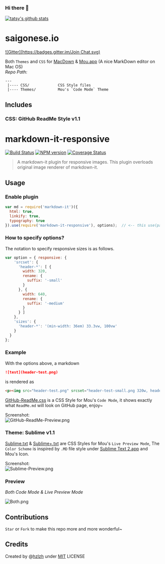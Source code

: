 ### Hi there 👋

[![tatsy's github stats](https://github-readme-stats.vercel.app/api?username=tatsy)](https://github.com/anuraghazra/github-readme-stats)

<!--
**tatsy/tatsy** is a ✨ _special_ ✨ repository because its `README.md` (this file) appears on your GitHub profile.

Here are some ideas to get you started:

- 🔭 I’m currently working on ...
- 🌱 I’m currently learning ...
- 👯 I’m looking to collaborate on ...
- 🤔 I’m looking for help with ...
- 💬 Ask me about ...
- 📫 How to reach me: ...
- 😄 Pronouns: ...
- ⚡ Fun fact: ...
-->

# saigonese.io
[![Gitter](https://badges.gitter.im/Join Chat.svg)](https://gitter.im/hzlzh/Mou-Theme?utm_source=badge&utm_medium=badge&utm_campaign=pr-badge&utm_content=badge)

Both `Themes` and `CSS` for [MacDown](http://macdown.uranusjr.com/) & [Mou.app] \(A nice MarkDown editor on Mac OS\)  
_Repo Path:_

    --- 
     |---- CSS/             CSS Style files  
     |---- Themes/          Mou's `Code Mode` Theme  
     
## Includes

### CSS: GitHub ReadMe Style v1.1
markdown-it-responsive
===

[![Build Status](https://travis-ci.org/tatsy/markdown-it-responsive.svg)](https://travis-ci.org/tatsy/markdown-it-responsive)
[![NPM version](https://img.shields.io/npm/v/markdown-it-responsive.svg?style=flat)](https://www.npmjs.org/package/markdown-it-responsive)
[![Coverage Status](https://coveralls.io/repos/tatsy/markdown-it-responsive/badge.svg)](https://coveralls.io/r/tatsy/markdown-it-responsive)

> A markdown-it plugin for responsive images. This plugin overloads original image renderer of markdown-it.

## Usage

### Enable plugin

```js
var md = require('markdown-it')({
  html: true,
  linkify: true,
  typography: true
}).use(require('markdown-it-responsive'), options);  // <-- this use(package_name) is required
```

### How to specify options?

The notation to specify responsive sizes is as follows.

```js
var option = { responsive: {
    'srcset': {
      'header-*': [ {
        width: 320,
        rename: {
          suffix: '-small'
        }
      }, {
        width: 640,
        rename: {
          suffix: '-medium'
        }
      } ]
    },
    'sizes': {
      'header-*': '(min-width: 36em) 33.3vw, 100vw'
    }
  }
};
```

### Example

With the options above, a markdown

```md
![test](header-test.png)
```

is rendered as

```html
<p><img src="header-test.png" srcset="header-test-small.png 320w, header-test-medium.png 640w" sizes="(min-width: 36em) 33.3vw, 100vw" alt="test"></p>
```




[GitHub-ReadMe.css] is a CSS Style for Mou's `Code Mode`, it shows exactly what `ReadMe.md` will look on GitHub page, enjoy~

Screenshot:  
![GitHub-ReadMe-Preview.png](https://github.com/hzlzh/Mou-Theme/raw/master/CSS/GitHub-ReadMe-Preview.png)

### Theme: Sublime v1.1

[Sublime.txt] & [Sublime+.txt] are CSS Styles for Mou's `Live Preview Mode`, The `Color Scheme` is inspired by `.MD` file style under [Sublime Text 2.app] and Mou's Icon.

Screenshot:  
![Sublime-Preview.png](https://github.com/hzlzh/Mou-Theme/raw/master/Themes/Sublime-Preview.png)    

### Preview

_Both Code Mode & Live Preview Mode_

![Both.png](https://github.com/hzlzh/Mou-Theme/raw/master/CSS/Both.png)

## Contributions

`Star` or `Fork` to make this repo more and more wonderful~

## Credits
Created by @[hzlzh](https://twitter.com/hzlzh 'Contact me on Twitter') under [MIT] LICENSE


[Mou.app]: http://25.io/mou/
[Sublime Text 2.app]: http://www.sublimetext.com/
[Sublime.txt]:https://github.com/hzlzh/Mou-Theme/raw/master/Themes/Sublime.txt
[Sublime+.txt]:https://github.com/hzlzh/Mou-Theme/raw/master/Themes/Sublime+.txt
[GitHub-ReadMe.css]: https://github.com/hzlzh/Mou-Theme/raw/master/CSS/GitHub-ReadMe.css
[MIT]: http://rem.mit-license.org/

